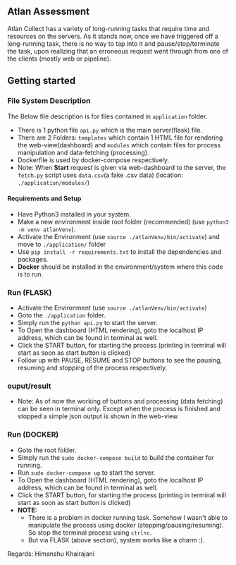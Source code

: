 ## Atlan Assessment
Atlan Collect has a variety of long-running tasks that require time and resources on the servers. As it stands now, once we have triggered off a long-running task, there is no way to tap into it and pause/stop/terminate the task, upon realizing that an erroneous request went through from one of the clients (mostly web or pipeline).

## Getting started
### File System Description
The Below file description is for files contained in `application` folder.
- There is 1 python file `api.py` which is the main server(flask) file.
- There are 2 Folders: `templates` which contain 1 HTML file  for rendering the web-view(dashboard) and `modules` which contain files for process manipulation and data-fetching (processing).
- Dockerfile is used by docker-compose respectively.
- Note: When <strong>Start</strong> request is given via web-dashboard to the server, the `fetch.py` script uses `data.csv`(a fake .csv data) (location: `./application/modules/`)

#### Requirements and Setup
- Have Python3 installed in your system.
- Make a new environment inside root folder (recommended) (use `python3 -m venv atlanVenv`).
- Activate the Environment (use `source ./atlanVenv/bin/activate`) and move to ```./application/``` folder
- Use ```pip install -r requirements.txt``` to install the dependencies and packages.
- <strong>Docker</strong> should be installed in the environment/system where this code is to run.

### Run (FLASK)
- Activate the Environment (use `source ./atlanVenv/bin/activate`)
- Goto the `./application` folder.
- Simply run the ```python api.py``` to start the server.
- To Open the dashboard (HTML rendering), goto the localhost IP address, which can be found in terminal as well.
- Click the START button, for starting the process (printing in terminal will start as soon as start button is clicked)
- Follow up with PAUSE, RESUME and STOP buttons to see the pausing, resuming and stopping of the process respectively.

### ouput/result
- Note: As of now the working of buttons and processing (data fetching) can be seen in terminal only. Except when the process is finished and stopped a simple json output is shown in the web-view.

### Run (DOCKER)
- Goto the root folder.
- Simply run the ```sudo docker-compose build``` to build the container for running.
- Run ```sudo docker-compose up``` to start the server.
- To Open the dashboard (HTML rendering), goto the localhost IP address, which can be found in terminal as well.
- Click the START button, for starting the process (printing in terminal will start as soon as start button is clicked)
- <strong>NOTE:</strong>
   - There is a problem in docker running task. Somehow I wasn't able to manipulate the process using docker (stopping/pausing/resuming). So stop the terminal process using `ctrl+c`.
   - But via FLASK (above section), system works like a charm :).


Regards: Himanshu Khairajani